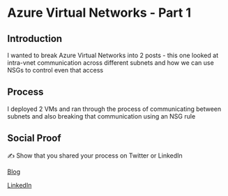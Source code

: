 # Azure Virtual Networks - Part 1

## Introduction

I wanted to break Azure Virtual Networks into 2 posts - this one looked at intra-vnet communication across different subnets and how we can use NSGs to control even that access

## Process

I deployed 2 VMs and ran through the process of communicating between subnets and also breaking that communication using an NSG rule

## Social Proof

✍️ Show that you shared your process on Twitter or LinkedIn

[Blog](https://michaeldurkan.com/2021/11/16/100daysofcloud-day10-azurevirtualnetworks1/)

[LinkedIn](https://www.linkedin.com/posts/michael-durkan-1a72a759_100-days-of-cloudday-10-azure-virtual-activity-6850364426399334400-Kt7I)
